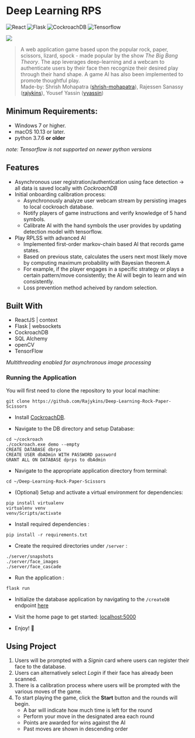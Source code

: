 # Deep Learning RPS

![React](https://img.shields.io/badge/-React-000?style=flat&logo=React)
![Flask](https://img.shields.io/badge/-Flask-000?style=flat&logo=flask)
![CockroachDB](https://img.shields.io/badge/-CockroachDB-000?style=flat&logo=CockroachDB)
![Tensorflow](https://img.shields.io/badge/-Tensorflow-000?style=flat&logo=Tensorflow)

<img src="https://i.imgur.com/9XOcO4R.jpg">

> A web application game based upon the popular rock, paper, scissors, lizard, spock - made popular by the show *The Big Bang Theory*. The app leverages deep-learning and a webcam to authenticate users by their face then recognize their desired play through their hand shape. A game AI has also been implemented to promote thoughtful play. <br/> Made-by: Shrish Mohapatra ([shrish-mohapatra](https://github.com/shrish-mohapatra)), Rajessen Sanassy ([rajykins](https://github.com/Rajykins)), Yousef Yassin ([yyassin](https://github.com/Yyassin))

## Minimum Requirements:
 - Windows 7 or higher.
 - macOS 10.13 or later.
 - python 3.7.6 **or older**
 
 *note: Tensorflow is not supported on newer python versions*

## Features
- Asynchronous user registration/authentication using face detection -> all data is saved locally with *CockroachDB*
- Initial onboarding calibration process:
    - Asynchronously analyze user webcam stream by persisting images to local cockroach database.
    - Notify players of game instructions and verify knowledge of 5 hand symbols.
    - Calibrate AI with the hand symbols the user provides by updating detection model with tensorflow.
- Play RPLSS with advanced AI
    - Implemented first-order markov-chain based AI that records game states.
    - Based on previous state, calculates the users next most likely move by computing maximum probability with Bayesian theorem.A
    - For example, if the player engages in a specific strategy or plays a certain pattern/move consistently; the AI will begin to learn and win consistently.
    - Loss prevention method acheived by random selection.

## Built With

* ReactJS | context
* Flask | websockets
* CockroachDB
* SQL Alchemy
* openCV
* TensorFlow

*Multithreading enabled for asynchronous image processing*

### Running the Application

You will first need to clone the repository to your local machine:
```
git clone https://github.com/Rajykins/Deep-Learning-Rock-Paper-Scissors
```
* Install [CockroachDB](https://www.cockroachlabs.com/docs/v20.2/install-cockroachdb-windows.html/).

* Navigate to the DB directory and setup Database:
```
cd ~/cockroach
./cockroach.exe demo --empty
CREATE DATABASE dbrps
CREATE USER dbADmin WITH PASSWORD password
GRANT ALL ON DATABASE dprps to dbAdmin
```

* Navigate to the appropriate application directory from terminal:
```
cd ~/Deep-Learning-Rock-Paper-Scissors
```

* (Optional) Setup and activate a virtual environment for dependencies:
```
pip install virtualenv
virtualenv venv
venv/Scripts/activate
```

* Install required dependencies :
```
pip install -r requirements.txt
```

* Create the required directories under `/server` :
```
./server/snapshots
./server/face_images
./server/face_cascade
```

* Run the application :
```
flask run
```

* Initialize the database application by navigating to the `/createDB` endpoint [here](http://localhost:5000/createDB)

* Visit the home page to get started: [localhost:5000](http://localhost:5000/)

* Enjoy! 🎉

## Using Project

1. Users will be prompted with a *Signin* card where users can register their face to the database.
2. Users can alternatively select *Login* if their face has already been scanned.
3. There is a calibration process where users will be prompted with the various moves of the game.
4. To start playing the game, click the **Start** button and the rounds will begin.
    - A bar will indicate how much time is left for the round
    - Perform your move in the designated area each round
    - Points are awarded for wins against the AI
    - Past moves are shown in descending order
